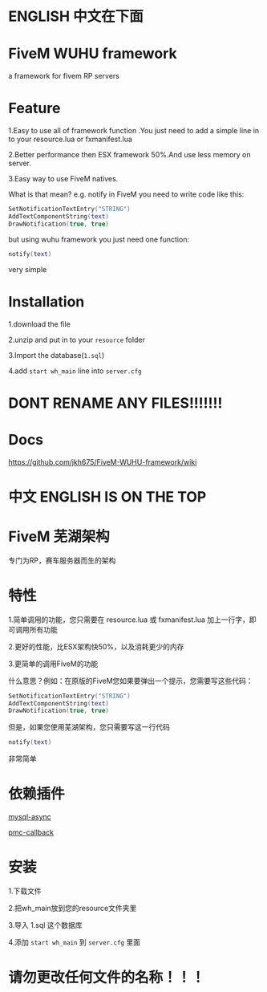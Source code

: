 # ENGLISH 中文在下面

# FiveM WUHU framework
a framework for fivem RP servers

# Feature

1.Easy to use all of framework function .You just need to add a simple line in to your resource.lua or fxmanifest.lua

2.Better performance then ESX framework 50%.And use less memory on server.

3.Easy way to use FiveM natives.

What is that mean? e.g. notify in FiveM you need to write code like this:
```lua
SetNotificationTextEntry("STRING")
AddTextComponentString(text)
DrawNotification(true, true)
```
    
but using wuhu framework you just need one function:

```lua
notify(text)
```

very simple

# Installation
1.download the file

2.unzip and put in to your ``resource`` folder

3.Import the database(``1.sql``)

4.add ``start wh_main`` line into ``server.cfg`` 

# DONT RENAME ANY FILES!!!!!!!


# Docs

https://github.com/jkh675/FiveM-WUHU-framework/wiki


# 中文 ENGLISH IS ON THE TOP

# FiveM 芜湖架构

专门为RP，赛车服务器而生的架构

# 特性

1.简单调用的功能，您只需要在 resource.lua 或 fxmanifest.lua 加上一行字，即可调用所有功能

2.更好的性能，比ESX架构快50%，以及消耗更少的内存

3.更简单的调用FiveM的功能

什么意思？例如：在原版的FiveM您如果要弹出一个提示，您需要写这些代码：
```lua
SetNotificationTextEntry("STRING")
AddTextComponentString(text)
DrawNotification(true, true)
```
但是，如果您使用芜湖架构，您只需要写这一行代码
```lua
notify(text)
```
非常简单

# 依赖插件

[mysql-async](https://github.com/brouznouf/fivem-mysql-async)

[pmc-callback](https://github.com/pitermcflebor/pmc-callbacks)

# 安装

1.下载文件

2.把wh_main放到您的resource文件夹里

3.导入 1.sql 这个数据库

4.添加 ``start wh_main`` 到 ``server.cfg`` 里面

# 请勿更改任何文件的名称！！！
